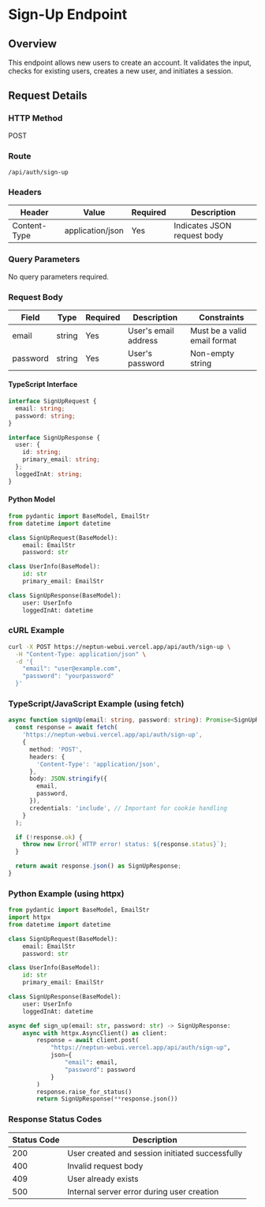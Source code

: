 # Sign-Up Endpoint

## Overview

This endpoint allows new users to create an account. It validates the input, checks for existing users, creates a new user, and initiates a session.

## Request Details

### HTTP Method

POST

### Route

`/api/auth/sign-up`

### Headers

| Header        | Value            | Required | Description                    |
|---------------|------------------|----------|--------------------------------|
| Content-Type  | application/json | Yes      | Indicates JSON request body    |

### Query Parameters

No query parameters required.

### Request Body

| Field    | Type   | Required | Description                          | Constraints                    |
|----------|--------|----------|--------------------------------------|--------------------------------|
| email    | string | Yes      | User's email address                | Must be a valid email format   |
| password | string | Yes      | User's password                     | Non-empty string               |

#### TypeScript Interface

```typescript
interface SignUpRequest {
  email: string;
  password: string;
}

interface SignUpResponse {
  user: {
    id: string;
    primary_email: string;
  };
  loggedInAt: string;
}
```

#### Python Model

```python
from pydantic import BaseModel, EmailStr
from datetime import datetime

class SignUpRequest(BaseModel):
    email: EmailStr
    password: str

class UserInfo(BaseModel):
    id: str
    primary_email: EmailStr

class SignUpResponse(BaseModel):
    user: UserInfo
    loggedInAt: datetime
```

### cURL Example

```bash
curl -X POST https://neptun-webui.vercel.app/api/auth/sign-up \
  -H "Content-Type: application/json" \
  -d '{
    "email": "user@example.com",
    "password": "yourpassword"
  }'
```

### TypeScript/JavaScript Example (using fetch)

```typescript
async function signUp(email: string, password: string): Promise<SignUpResponse> {
  const response = await fetch(
    'https://neptun-webui.vercel.app/api/auth/sign-up',
    {
      method: 'POST',
      headers: {
        'Content-Type': 'application/json',
      },
      body: JSON.stringify({
        email,
        password,
      }),
      credentials: 'include', // Important for cookie handling
    }
  );

  if (!response.ok) {
    throw new Error(`HTTP error! status: ${response.status}`);
  }

  return await response.json() as SignUpResponse;
}
```

### Python Example (using httpx)

```python
from pydantic import BaseModel, EmailStr
import httpx
from datetime import datetime

class SignUpRequest(BaseModel):
    email: EmailStr
    password: str

class UserInfo(BaseModel):
    id: str
    primary_email: EmailStr

class SignUpResponse(BaseModel):
    user: UserInfo
    loggedInAt: datetime

async def sign_up(email: str, password: str) -> SignUpResponse:
    async with httpx.AsyncClient() as client:
        response = await client.post(
            "https://neptun-webui.vercel.app/api/auth/sign-up",
            json={
                "email": email,
                "password": password
            }
        )
        response.raise_for_status()
        return SignUpResponse(**response.json())
```

### Response Status Codes

| Status Code | Description                                        |
|-------------|----------------------------------------------------|
| 200         | User created and session initiated successfully    |
| 400         | Invalid request body                               |
| 409         | User already exists                                |
| 500         | Internal server error during user creation         |
